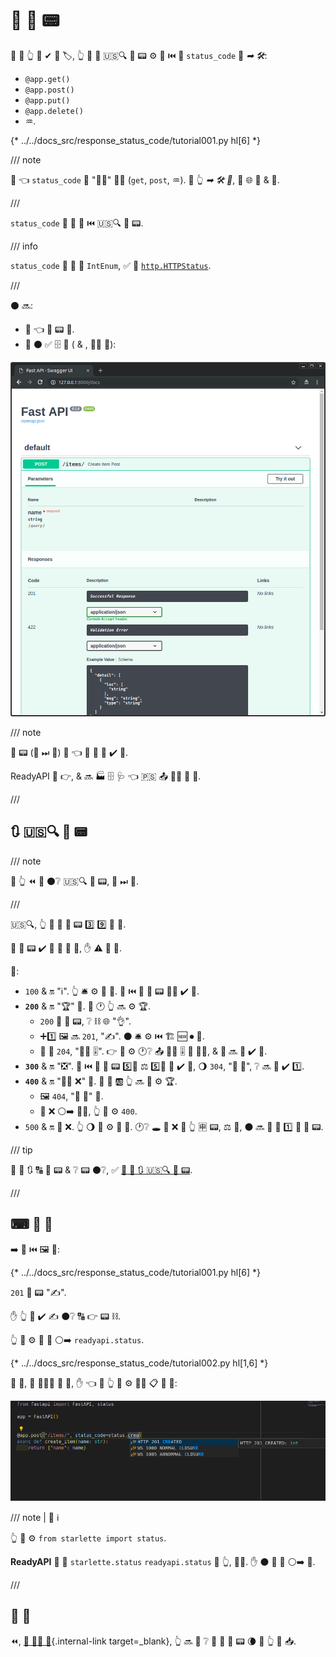 # 📨 👔 📟

🎏 🌌 👆 💪 ✔ 📨 🏷, 👆 💪 📣 🇺🇸🔍 👔 📟 ⚙️ 📨 ⏮️ 🔢 `status_code` 🙆 *➡ 🛠️*:

* `@app.get()`
* `@app.post()`
* `@app.put()`
* `@app.delete()`
* ♒️.

{* ../../docs_src/response_status_code/tutorial001.py hl[6] *}

/// note

👀 👈 `status_code` 🔢 "👨‍🎨" 👩‍🔬 (`get`, `post`, ♒️). 🚫 👆 *➡ 🛠️ 🔢*, 💖 🌐 🔢 &amp; 💪.

///

`status_code` 🔢 📨 🔢 ⏮️ 🇺🇸🔍 👔 📟.

/// info

`status_code` 💪 👐 📨 `IntEnum`, ✅ 🐍 <a href="https://docs.python.org/3/library/http.html#http.HTTPStatus" class="external-link" target="_blank">`http.HTTPStatus`</a>.

///

⚫️ 🔜:

* 📨 👈 👔 📟 📨.
* 📄 ⚫️ ✅ 🗄 🔗 ( &amp; , 👩‍💻 🔢):

<img src="/img/tutorial/response-status-code/image01.png">

/// note

📨 📟 (👀 ⏭ 📄) 🎦 👈 📨 🔨 🚫 ✔️ 💪.

ReadyAPI 💭 👉, &amp; 🔜 🏭 🗄 🩺 👈 🇵🇸 📤 🙅‍♂ 📨 💪.

///

## 🔃 🇺🇸🔍 👔 📟

/// note

🚥 👆 ⏪ 💭 ⚫️❔ 🇺🇸🔍 👔 📟, 🚶 ⏭ 📄.

///

🇺🇸🔍, 👆 📨 🔢 👔 📟 3️⃣ 9️⃣ 🍕 📨.

👫 👔 📟 ✔️ 📛 🔗 🤔 👫, ✋️ ⚠ 🍕 🔢.

📏:

* `100` &amp; 🔛 "ℹ". 👆 🛎 ⚙️ 👫 🔗. 📨 ⏮️ 👫 👔 📟 🚫🔜 ✔️ 💪.
* **`200`** &amp; 🔛 "🏆" 📨. 👫 🕐 👆 🔜 ⚙️ 🏆.
    * `200` 🔢 👔 📟, ❔ ⛓ 🌐 "👌".
    * ➕1️⃣ 🖼 🔜 `201`, "✍". ⚫️ 🛎 ⚙️ ⏮️ 🏗 🆕 ⏺ 💽.
    * 🎁 💼 `204`, "🙅‍♂ 🎚". 👉 📨 ⚙️ 🕐❔ 📤 🙅‍♂ 🎚 📨 👩‍💻, &amp; 📨 🔜 🚫 ✔️ 💪.
* **`300`** &amp; 🔛 "❎". 📨 ⏮️ 👫 👔 📟 5️⃣📆 ⚖️ 5️⃣📆 🚫 ✔️ 💪, 🌖 `304`, "🚫 🔀", ❔ 🔜 🚫 ✔️ 1️⃣.
* **`400`** &amp; 🔛 "👩‍💻 ❌" 📨. 👫 🥈 🆎 👆 🔜 🎲 ⚙️ 🏆.
    * 🖼 `404`, "🚫 🔎" 📨.
    * 💊 ❌ ⚪️➡️ 👩‍💻, 👆 💪 ⚙️ `400`.
* `500` &amp; 🔛 💽 ❌. 👆 🌖 🙅 ⚙️ 👫 🔗. 🕐❔ 🕳 🚶 ❌ 🍕 👆 🈸 📟, ⚖️ 💽, ⚫️ 🔜 🔁 📨 1️⃣ 👫 👔 📟.

/// tip

💭 🌅 🔃 🔠 👔 📟 &amp; ❔ 📟 ⚫️❔, ✅ <a href="https://developer.mozilla.org/en-US/docs/Web/HTTP/Status" class="external-link" target="_blank"><abbr title="Mozilla Developer Network">🏇</abbr> 🧾 🔃 🇺🇸🔍 👔 📟</a>.

///

## ⌨ 💭 📛

➡️ 👀 ⏮️ 🖼 🔄:

{* ../../docs_src/response_status_code/tutorial001.py hl[6] *}

`201` 👔 📟 "✍".

✋️ 👆 🚫 ✔️ ✍ ⚫️❔ 🔠 👉 📟 ⛓.

👆 💪 ⚙️ 🏪 🔢 ⚪️➡️ `readyapi.status`.

{* ../../docs_src/response_status_code/tutorial002.py hl[1,6] *}

👫 🏪, 👫 🧑‍🤝‍🧑 🎏 🔢, ✋️ 👈 🌌 👆 💪 ⚙️ 👨‍🎨 📋 🔎 👫:

<img src="/img/tutorial/response-status-code/image02.png">

/// note | 📡 ℹ

👆 💪 ⚙️ `from starlette import status`.

**ReadyAPI** 🚚 🎏 `starlette.status` `readyapi.status` 🏪 👆, 👩‍💻. ✋️ ⚫️ 👟 🔗 ⚪️➡️ 💃.

///

## 🔀 🔢

⏪, [🏧 👩‍💻 🦮](../advanced/response-change-status-code.md){.internal-link target=_blank}, 👆 🔜 👀 ❔ 📨 🎏 👔 📟 🌘 🔢 👆 📣 📥.

